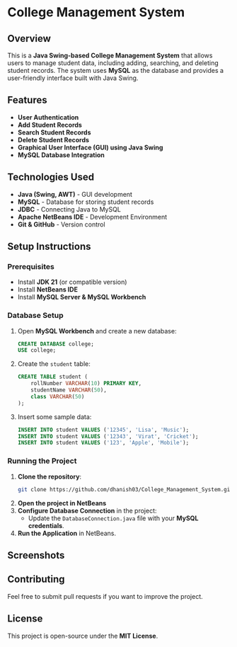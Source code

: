 # College Management System

## Overview
This is a **Java Swing-based College Management System** that allows users to manage student data, including adding, searching, and deleting student records. The system uses **MySQL** as the database and provides a user-friendly interface built with Java Swing.

## Features
- **User Authentication** 
- **Add Student Records**
- **Search Student Records**
- **Delete Student Records**
- **Graphical User Interface (GUI) using Java Swing**
- **MySQL Database Integration**

## Technologies Used
- **Java (Swing, AWT)** - GUI development
- **MySQL** - Database for storing student records
- **JDBC** - Connecting Java to MySQL
- **Apache NetBeans IDE** - Development Environment
- **Git & GitHub** - Version control

## Setup Instructions
### Prerequisites
- Install **JDK 21** (or compatible version)
- Install **NetBeans IDE**
- Install **MySQL Server & MySQL Workbench**

### Database Setup
1. Open **MySQL Workbench** and create a new database:
   ```sql
   CREATE DATABASE college;
   USE college;
   ```
2. Create the `student` table:
   ```sql
   CREATE TABLE student (
       rollNumber VARCHAR(10) PRIMARY KEY,
       studentName VARCHAR(50),
       class VARCHAR(50)
   );
   ```
3. Insert some sample data:
   ```sql
   INSERT INTO student VALUES ('12345', 'Lisa', 'Music');
   INSERT INTO student VALUES ('12343', 'Virat', 'Cricket');
   INSERT INTO student VALUES ('123', 'Apple', 'Mobile');
   ```

### Running the Project
1. **Clone the repository**:
   ```bash
   git clone https://github.com/dhanish03/College_Management_System.git
   ```
2. **Open the project in NetBeans**
3. **Configure Database Connection** in the project:
   - Update the `DatabaseConnection.java` file with your **MySQL credentials**.
4. **Run the Application** in NetBeans.

## Screenshots


## Contributing
Feel free to submit pull requests if you want to improve the project.

## License
This project is open-source under the **MIT License**.

